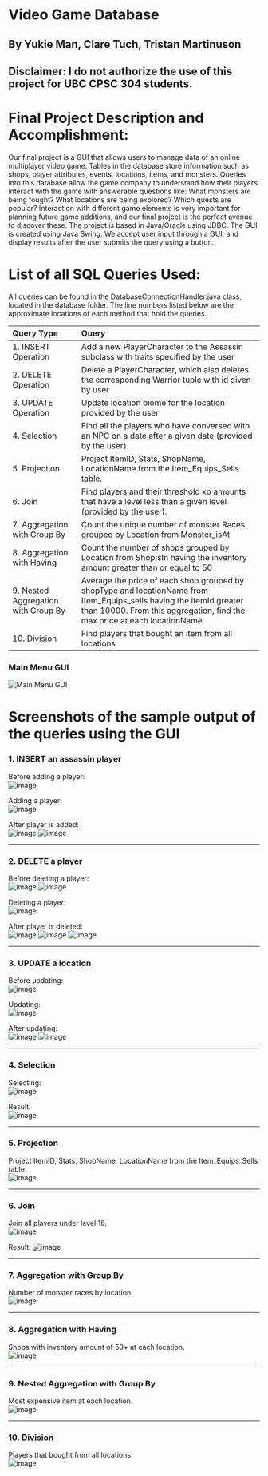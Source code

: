 # Video Game Database
## By Yukie Man, Clare Tuch, Tristan Martinuson
## Disclaimer: I do not authorize the use of this project for UBC CPSC 304 students.

# Final Project Description and Accomplishment:

Our final project is a GUI that allows users to manage data of an online multiplayer video game. Tables in the database store information such as shops, player attributes, events, locations, items, and monsters. Queries into this database allow the game company to understand how their players interact with the game with answerable questions like: What monsters are being fought? What locations are being explored? Which quests are popular? Interaction with different game elements is very important for planning future game additions, and our final project is the perfect avenue to discover these. The project is based in Java/Oracle using JDBC. The GUI is created using Java Swing. We accept user input through a GUI, and display results after the user submits the query using a button. 

# List of all SQL Queries Used:

All queries can be found in the DatabaseConnectionHandler.java class, located in the database folder. The line numbers listed below are the approximate locations of each method that hold the queries.

| Query Type  | Query       |
| :---        | :---        |
| 1. INSERT Operation | Add a new PlayerCharacter to the Assassin subclass with traits specified by the user       |
| 2. DELETE Operation | Delete a PlayerCharacter, which also deletes the corresponding Warrior tuple with id given by user        |
| 3. UPDATE Operation | Update location biome for the location provided by the user |
| 4. Selection | Find all the players who have conversed with an NPC on a date after a given date (provided by the user). |
| 5. Projection | Project ItemID, Stats, ShopName, LocationName from the Item_Equips_Sells table. |
| 6. Join | Find players and their threshold xp amounts that have a level less than a given level (provided by the user). |
| 7. Aggregation with Group By | Count the unique number of monster Races grouped by Location from Monster_isAt |
| 8. Aggregation with Having | Count the number of shops grouped by Location from ShopIsIn having the inventory amount greater than or equal to 50 |
| 9. Nested Aggregation with Group By | Average the price of each shop grouped by shopType and locationName from Item_Equips_sells having the itemId greater than 10000. From this aggregation, find the max price at each locationName. |
| 10. Division | Find players that bought an item from all locations |

### Main Menu GUI
![Main Menu GUI](https://i.gyazo.com/14b7fb4224134e2f02755fc324aed526.png)

# Screenshots of the sample output of the queries using the GUI

### 1. INSERT an assassin player
Before adding a player:\
![image](https://user-images.githubusercontent.com/57734613/156298055-75acf402-5470-449a-bbcf-4440c1a24aaa.png)

Adding a player:\
![image](https://user-images.githubusercontent.com/57734613/156298194-e222740a-4ea6-4fc0-8a85-0041143f6933.png)

After player is added:\
![image](https://user-images.githubusercontent.com/57734613/156298231-706eec83-1f33-4e74-be6c-453d07427685.png)
![image](https://user-images.githubusercontent.com/57734613/156298511-b217508b-4dec-4a74-acdf-46e7693cd470.png)


---

### 2. DELETE a player
Before deleting a player:\
![image](https://user-images.githubusercontent.com/57734613/156298683-c18de78e-38ac-4bc4-8047-aea4c564f145.png)
![image](https://user-images.githubusercontent.com/57734613/156298770-e26d6902-7641-4635-a4b0-0a04370808c6.png)

Deleting a player:\
![image](https://user-images.githubusercontent.com/57734613/156298784-82481dda-cfd9-4801-98fa-abf75b6392a5.png)

After player is deleted:\
![image](https://user-images.githubusercontent.com/57734613/156298798-b157dde7-ea7e-4d33-9995-ed101b14fcba.png)
![image](https://user-images.githubusercontent.com/57734613/156298944-ad8d0065-523b-406e-b22c-ef1202fe602b.png)
![image](https://user-images.githubusercontent.com/57734613/156298931-e838f3e4-d8a6-4e51-8bc2-d3fd9e07fe0a.png)

---

### 3. UPDATE a location
Before updating:\
![image](https://user-images.githubusercontent.com/57734613/156299094-773a7d94-0bdf-48b6-a85e-8510d7abc4cd.png)

Updating:\
![image](https://user-images.githubusercontent.com/57734613/156299122-3fefc357-3e4b-4c63-a531-ad7f17a772d0.png)

After updating:\
![image](https://user-images.githubusercontent.com/57734613/156299148-573829fa-2b53-49b2-9335-9f984135c5c3.png)
![image](https://user-images.githubusercontent.com/57734613/156299159-6f5bd5bd-9e8b-4d74-b167-d56289ecfcfd.png)

---

### 4. Selection 
Selecting:\
![image](https://user-images.githubusercontent.com/57734613/156299292-7458e806-b724-4f81-8954-17b04f217de6.png)

Result:\
![image](https://user-images.githubusercontent.com/57734613/156299311-68cefb91-518d-460a-8b2c-2cd50ea9184e.png)

---

### 5. Projection
Project ItemID, Stats, ShopName, LocationName from the Item_Equips_Sells table.\
![image](https://user-images.githubusercontent.com/57734613/156299351-e20e315a-d563-4b11-a465-efb50189a4d3.png)

---

### 6. Join
Join all players under level 16.\
![image](https://user-images.githubusercontent.com/57734613/156299484-3695cb4a-354b-444f-871c-b94bc6c84802.png)

Result: 
![image](https://user-images.githubusercontent.com/57734613/156299500-ba40c557-cd29-40f8-b012-3f23cad2d599.png)

---

### 7. Aggregation with Group By
Number of monster races by location.\
![image](https://user-images.githubusercontent.com/57734613/156299555-bc8c1f21-d4c7-4880-8f1a-0dbe43df0d41.png)

---

### 8. Aggregation with Having
Shops with inventory amount of 50+ at each location.\
![image](https://user-images.githubusercontent.com/57734613/156299656-40551438-23c7-463a-a947-307008b6bcaf.png)

---

### 9.  Nested Aggregation with Group By
Most expensive item at each location.\
![image](https://user-images.githubusercontent.com/57734613/156299744-980c18b6-ddaa-4abc-ac2b-4c32fd030c90.png)

---

### 10. Division
Players that bought from all locations.\
![image](https://user-images.githubusercontent.com/57734613/156299820-9dc2302c-5210-473a-ad66-21252da1f08a.png)
